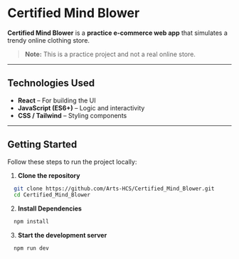 # Certified Mind Blower

**Certified Mind Blower** is a **practice e-commerce web app** that simulates a trendy online clothing store. 

> **Note:** This is a practice project and not a real online store.  

---

## Technologies Used

- **React** – For building the UI  
- **JavaScript (ES6+)** – Logic and interactivity  
- **CSS / Tailwind**  – Styling components

---

## Getting Started

Follow these steps to run the project locally:

1. **Clone the repository**  
```bash
  git clone https://github.com/Arts-HCS/Certified_Mind_Blower.git
  cd Certified_Mind_Blower
```

2. **Install Dependencies**
```bash
  npm install
```

3. **Start the development server**
```bash
  npm run dev
```

